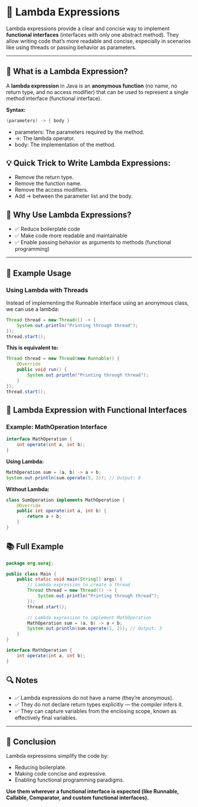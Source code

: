 # 📌 Lambda Expressions

Lambda expressions provide a clear and concise way to implement **functional interfaces** (interfaces with only one abstract method). They allow writing code that’s more readable and concise, especially in scenarios like using threads or passing behavior as parameters.

---

## 📝 What is a Lambda Expression?

A **lambda expression** in Java is an **anonymous function** (no name, no return type, and no access modifier) that can be used to represent a single method interface (functional interface). 

**Syntax:**
```java
(parameters) -> { body }
```
- parameters: The parameters required by the method.
- ->: The lambda operator.
- body: The implementation of the method.

## 💡 Quick Trick to Write Lambda Expressions:
- Remove the return type.
- Remove the function name.
- Remove the access modifiers.
- Add -> between the parameter list and the body.

## 🎯 Why Use Lambda Expressions?

- ✅ Reduce boilerplate code
- ✅ Make code more readable and maintainable
- ✅ Enable passing behavior as arguments to methods (functional programming)
---
## 🚀 Example Usage

### Using Lambda with Threads

Instead of implementing the Runnable interface using an anonymous class, we can use a lambda:

```Java
Thread thread = new Thread(() -> {
    System.out.println("Printing through thread");
});
thread.start();
```

**This is equivalent to:**

```Java
Thread thread = new Thread(new Runnable() {
    @Override
    public void run() {
        System.out.println("Printing through thread");
    }
});
thread.start();
```

## 🧩 Lambda Expression with Functional Interfaces

### Example: MathOperation Interface

```Java
interface MathOperation {
    int operate(int a, int b);
}
```

**Using Lambda:**

```Java
MathOperation sum = (a, b) -> a + b;
System.out.println(sum.operate(5, 3)); // Output: 8
```

**Without Lambda:**

```Java
class SumOperation implements MathOperation {
    @Override
    public int operate(int a, int b) {
        return a + b;
    }
}
```

## 📚 Full Example

```Java
package org.suraj;

public class Main {
    public static void main(String[] args) {
        // Lambda expression to create a thread
        Thread thread = new Thread(() -> {
            System.out.println("Printing through thread");
        });
        thread.start();

        // Lambda expression to implement MathOperation
        MathOperation sum = (a, b) -> a + b;
        System.out.println(sum.operate(1, 2)); // Output: 3
    }
}

interface MathOperation {
    int operate(int a, int b);
}
```

## 🔍 Notes

- ✅ Lambda expressions do not have a name (they’re anonymous).
- ✅ They do not declare return types explicitly — the compiler infers it.
- ✅ They can capture variables from the enclosing scope, known as effectively final variables.

---

## 📝 Conclusion

Lambda expressions simplify the code by:
- Reducing boilerplate.
- Making code concise and expressive.
- Enabling functional programming paradigms.

**Use them wherever a functional interface is expected (like Runnable, Callable, Comparator, and custom functional interfaces).**